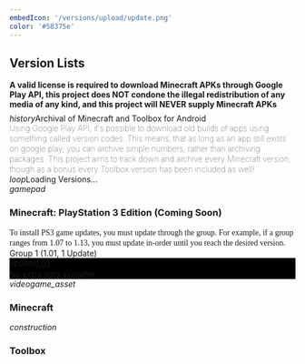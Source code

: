 ```yaml
---
embedIcon: '/versions/upload/update.png'
color: '#58375e'
---
```

## Version Lists
<div class="filedownload-container"><h4 style="margin-top:0;margin-bottom:8px">A valid license is required to download Minecraft APKs through Google Play API, this project does NOT condone the illegal redistribution of any media of any kind, and this project will NEVER supply Minecraft APKs</h4><div class="nbt-filedownload"><i class="material-icons">history</i><a>Archival of Minecraft and Toolbox for Android</a><a style="display: block; font-size: 14px; font-weight: 100; line-height: 18px;">Using Google Play API, it's possible to download old builds of apps using something called version codes. This means, that as long as an app still exists on google play, you can archive simple numbers, rather than archiving packages. This project aims to track down and archive every Minecraft version, though as a bonus every Toolbox version has been included as well!</a></div></div><div class="filedownload-container" id="loading-versions"><div class="nbt-filedownload"><i class="material-icons">loop</i><a>Loading Versions...</a></div></div><div class="changelog-container closeable"><div><i class="material-icons">gamepad</i><h3>Minecraft: PlayStation 3 Edition (Coming Soon)</h3><i class="material-icons"></i><a style="display:block;font-size:14px;font-weight:100;line-height:18px;font-family:Poppins">To install PS3 game updates, you must update through the group. For example, if a group ranges from 1.07 to 1.13, you must update in-order until you reach the desired version.</a></div><div style="display: inherit;"><div class="filedownload-container" style="padding:0"><a>Group 1 (1.01, 1 Update)</a><div class="filedownload-container" style="background: rgb(0, 0, 0);"><div class="nbt-filedownload"><i class="material-icons">update</i><a href="http://b0.ww.np.dl.playstation.net/tppkg/np/NPUB31419/NPUB31419_T1/1852d8e04702ddf3/UP4433-NPUB31419_00-MINECRAFTPS30295-A0101-V0100-PE.pkg">1.01</a><a style="display: block; line-height: 16px; margin-top: 4px;">No extra data available</a></div></div></div></div></div><div class="changelog-container closeable"><div><i class="material-icons">videogame_asset</i><h3 id="mcversioncount">Minecraft</h3><i class="material-icons"></i></div><div style="display: inherit;" id="mcversion"></div></div><div class="changelog-container closeable"><div><i class="material-icons">construction</i><h3 id="tbversioncount">Toolbox</h3><i class="material-icons"></i></div><div style="display: inherit;" id="tbversion"></div></div><script src="/assets/js/versions.js"></script>
